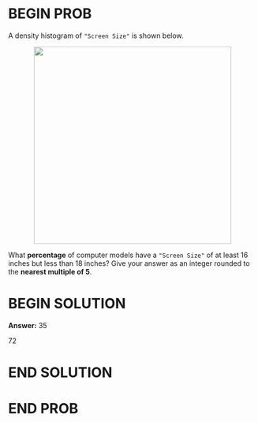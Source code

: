 # BEGIN PROB

A density histogram of `"Screen Size"` is shown below.

<center><img src="../../docs/assets/images/wi24-quizzes/wi24-quiz2-hist.png" width=400></center>

What **percentage** of computer models have a `"Screen Size"` of at
least 16 inches but less than 18 inches? Give your answer as an integer
rounded to the **nearest multiple of 5**.


# BEGIN SOLUTION

**Answer:** 35

<average>72</average>

# END SOLUTION

# END PROB